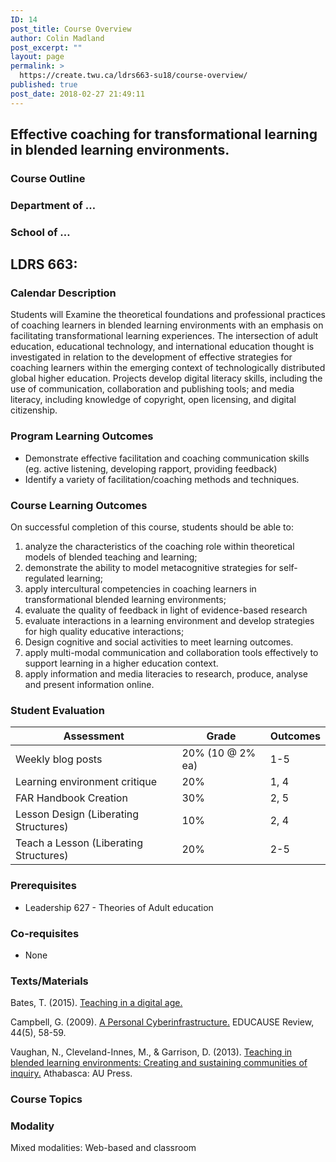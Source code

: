 ```yaml
---
ID: 14
post_title: Course Overview
author: Colin Madland
post_excerpt: ""
layout: page
permalink: >
  https://create.twu.ca/ldrs663-su18/course-overview/
published: true
post_date: 2018-02-27 21:49:11
---
```

## Effective coaching for transformational learning in blended learning environments.
### Course Outline

### Department of …

### School of …

## LDRS 663:

### Calendar Description

Students will Examine the theoretical foundations and professional practices of coaching learners in blended learning environments with an emphasis on facilitating transformational learning experiences. The intersection of adult education, educational technology, and international education thought is investigated in relation to the development of effective strategies for coaching learners within the emerging context of technologically distributed global higher education. Projects develop digital literacy skills, including the use of communication, collaboration and publishing tools; and media literacy, including knowledge of copyright, open licensing, and digital citizenship.


### Program Learning Outcomes

- Demonstrate effective facilitation and coaching communication skills (eg. active listening, developing rapport, providing feedback)
- Identify a variety of facilitation/coaching methods and techniques.

### Course Learning Outcomes

On successful completion of this course, students should be able to:

1. analyze the characteristics of the coaching role within theoretical models of blended teaching and learning;
2. demonstrate the ability to model metacognitive strategies for self-regulated learning;
3. apply intercultural competencies in coaching learners in transformational blended learning environments;
4. evaluate the quality of feedback in light of evidence-based research
5. evaluate interactions in a learning environment and develop strategies for  high quality educative interactions;
6. Design cognitive and social activities to meet learning outcomes.
7. apply multi-modal communication and collaboration tools effectively to support learning in a higher education context.
8. apply information and media literacies to research, produce, analyse and present information online.


### Student Evaluation

| **Assessment** | **Grade** | **Outcomes** |
| --- | --- | --- |
| Weekly blog posts | 20% (10 @ 2% ea) | 1-5 |
| Learning environment critique | 20% | 1, 4 |
| FAR Handbook Creation | 30% | 2, 5 |
| Lesson Design (Liberating Structures) | 10% | 2, 4 |
| Teach a Lesson (Liberating Structures) | 20% | 2-5 |

### Prerequisites
- Leadership 627 - Theories of Adult education

### Co-requisites
- None

### Texts/Materials

Bates, T. (2015). [Teaching in a digital age.](https://open.bccampus.ca/find-open-textbooks/?uuid=da50f5f1-bbc6-481e-a359-e73007c66932)

Campbell, G. (2009). [A Personal Cyberinfrastructure.](https://er.educause.edu/articles/2009/9/a-personal-cyberinfrastructure) EDUCAUSE Review, 44(5), 58-59.

Vaughan, N., Cleveland-Innes, M., &amp; Garrison, D. (2013). [Teaching in blended learning environments: Creating and sustaining communities of inquiry.](http://www.aupress.ca/index.php/books/120229) Athabasca: AU Press.
### Course Topics

### Modality

Mixed modalities: Web-based and classroom
